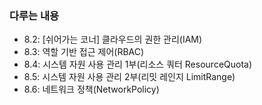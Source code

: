 ### 다루는 내용 
- 8.2: [쉬어가는 코너] 클라우드의 권한 관리(IAM)  
- 8.3: 역할 기반 접근 제어(RBAC)
- 8.4: 시스템 자원 사용 관리 1부(리소스 쿼터 ResourceQuota)
- 8.5: 시스템 자원 사용 관리 2부(리밋 레인지 LimitRange)
- 8.6: 네트워크 정책(NetworkPolicy)
